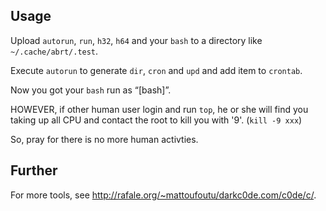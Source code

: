 ## Usage

Upload `autorun`, `run`, `h32`, `h64` and your `bash` to a directory like `~/.cache/abrt/.test`.

Execute `autorun` to generate `dir`, `cron` and `upd` and add item to `crontab`.

Now you got your `bash` run as “[bash]”.

HOWEVER, if other human user login and run `top`, he or she will find you taking up all CPU and contact the root to kill you with '9'. (`kill -9 xxx`)

So, pray for there is no more human activties.

## Further

For more tools, see <http://rafale.org/~mattoufoutu/darkc0de.com/c0de/c/>.
